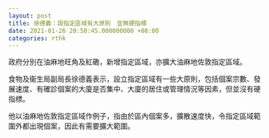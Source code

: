 ```yaml
---
layout: post
title: 徐德義：設指定區域有大原則　並無硬指標
date: 2021-01-26 20:50:45.000000000 +08:00
categories: rthk
---
```


政府分別在油麻地旺角及紅磡，新增指定區域，亦擴大油麻地佐敦指定區域。

食物及衞生局副局長徐德義表示，設立指定區域有一些大原則，包括個案宗數、發展速度、有確診個案的大廈是否集中、大廈的居住或管理情況等因素，但並沒有硬指標。

他以油麻地佐敦指定區域作例子，指由於區內個案多，擴散速度快，令指定區域範圍外都出現個案，因此有需要擴大範圍。

